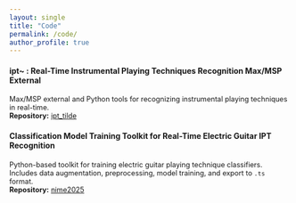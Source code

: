 ```yaml
---
layout: single
title: "Code"
permalink: /code/
author_profile: true
---
```


<h4>ipt~ : Real-Time Instrumental Playing Techniques Recognition Max/MSP External</h4>

<p style="font-size: 90%;">
Max/MSP external and Python tools for recognizing instrumental playing techniques in real-time.<br>
<b>Repository:</b> <a href="https://github.com/nbrochec/ipt_tilde" target="_blank">ipt_tilde</a>
</p>

<h4>Classification Model Training Toolkit for Real-Time Electric Guitar IPT Recognition</h4>

<p style="font-size: 90%;">
Python-based toolkit for training electric guitar playing technique classifiers. Includes data augmentation, preprocessing, model training, and export to <code>.ts</code> format.<br>
<b>Repository:</b> <a href="https://github.com/nbrochec/nime2025" target="_blank">nime2025</a>
</p>

<!-- 
## ipt~ : Real-Time Instrumental Playing Techniques Recognition
Max/MSP external and Python tools for recognizing instrumental playing techniques in real-time.

[🔗 GitHub Repository – ipt_tilde](https://github.com/nbrochec/ipt_tilde)

---

## Real-Time Model Training Toolkit for Electric Guitar Instrumental Playing Techniques Recognition
Python-based toolkit for training eguitar playing technique classifiers. Includes data augmentation, preprocessing, model training, and export to `.ts` format.

[🔗 GitHub Repository – nime2025](https://github.com/nbrochec/nime2025) -->
